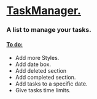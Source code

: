<h1> <ins> TaskManager. </ins> </h1>
<h3> A list to manage your tasks. </h3>
<h4> <ins> To do: </ins> </h4>
<ul> 
  <li> Add more Styles. </li>
  <li> Add date box. </li>
  <li>Add deleted section</li>
  <li>Add completed section.</li>
  <li>Add tasks to a specific date.</li>
  <li>Give tasks time limits.</li>
</ul>
